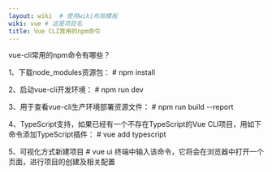 ```yaml
---
layout: wiki  # 使用wiki布局模板
wiki: vue # 这是项目名
title: Vue CLI常用的npm命令
---
```


vue-cli常用的npm命令有哪些？ 

1、下载node\_modules资源包： # npm install 

2、启动vue-cli开发环境： # npm run dev 

3、用于查看vue-cli生产环境部署资源文件： # npm run build --report 

4、TypeScript支持，如果已经有一个不存在TypeScript的Vue CLI项目，用如下命令添加TypeScript插件： # vue add typescript 

5、可视化方式新建项目 # vue ui 终端中输入该命令，它将会在浏览器中打开一个页面，进行项目的创建及相关配置
